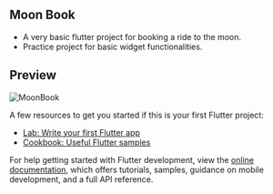 ## Moon Book
- A very basic flutter project for booking a ride to the moon.
- Practice project for basic widget functionalities.

## Preview
![MoonBook](https://github.com/Jsh-Syn/Moon-Book/assets/157363386/6ff9a082-c6f0-4970-8868-c97121e0bc58)





A few resources to get you started if this is your first Flutter project:
- [Lab: Write your first Flutter app](https://docs.flutter.dev/get-started/codelab)
- [Cookbook: Useful Flutter samples](https://docs.flutter.dev/cookbook)

For help getting started with Flutter development, view the
[online documentation](https://docs.flutter.dev/), which offers tutorials,
samples, guidance on mobile development, and a full API reference.
